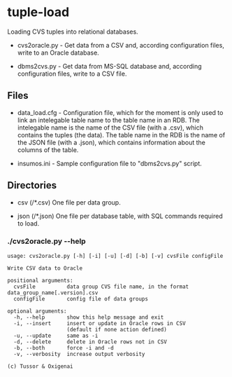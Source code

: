 # tuple-load
Loading CVS tuples into relational databases.

- cvs2oracle.py - Get data from a CSV and, according configuration files, write to an Oracle database.

- dbms2cvs.py - Get data from MS-SQL database and, according configuration files, write to a CSV file.

## Files

- data_load.cfg - Configuration file, which for the moment is only used to link an intelegable table name to the table name in an RDB. The intelegable name is the name of the CSV file (with a .csv), which contains the tuples (the data). The table name in the RDB is the name of the JSON file (with a .json), which contains information about the columns of the table.

- insumos.ini - Sample configuration file to "dbms2cvs.py" script.

## Directories

- csv (/\*.csv) One file per data group.

- json (/\*.json) One file per database table, with SQL commands required to load.

### ./cvs2oracle.py --help

```
usage: cvs2oracle.py [-h] [-i] [-u] [-d] [-b] [-v] cvsFile configFile

Write CSV data to Oracle

positional arguments:
  cvsFile          data group CVS file name, in the format data_group_name[.version].csv
  configFile       config file of data groups

optional arguments:
  -h, --help       show this help message and exit
  -i, --insert     insert or update in Oracle rows in CSV
                   (default if none action defined)
  -u, --update     same as -i
  -d, --delete     delete in Oracle rows not in CSV
  -b, --both       force -i and -d
  -v, --verbosity  increase output verbosity

(c) Tussor & Oxigenai
```
